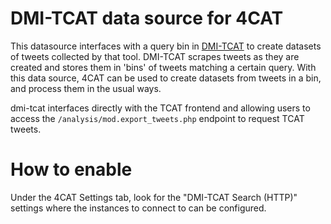 # DMI-TCAT data source for 4CAT

This datasource interfaces with a query bin in [DMI-TCAT](https://github.com/digitalmethodsinitiative/dmi-tcat) to
create datasets of tweets collected by that tool. DMI-TCAT scrapes tweets as they are created and stores them in 'bins'
of tweets matching a certain query. With this data source, 4CAT can be used to create datasets from tweets in a bin,
and process them in the usual ways.

dmi-tcat interfaces directly with the TCAT frontend and allowing users to access the
`/analysis/mod.export_tweets.php` endpoint to request TCAT tweets.

# How to enable
Under the 4CAT Settings tab, look for the "DMI-TCAT Search (HTTP)" settings where the instances to connect to can be configured.
